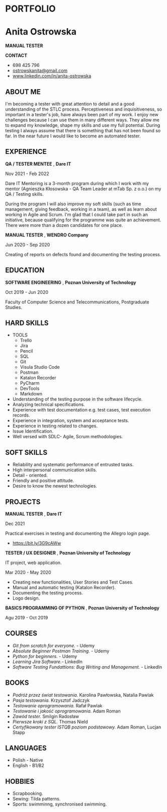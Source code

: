 # PORTFOLIO 
# Anita Ostrowska
**MANUAL TESTER**

**CONTACT**
- 698 425 796
- ostrowskanita@gmail.com
- www.linkedin.com/in/anita-ostrowska

## ABOUT ME
I'm becoming a tester with great attention to detail and a good understanding of the STLC process. Perceptiveness and inquisitiveness, so important in a tester's job, have always been part of my work.
I enjoy new challenges because I can use them in many different ways. They allow me to expand my knowledge, shape my skills and use my full potential. During testing I always assume that there is something that has not been found so far.
In the near future I would like to become an automated tester.

## EXPERIENCE

**QA / TESTER MENTEE**
, **Dare IT**

Nov 2021 - Feb 2022

Dare IT Mentoring is a 3-month program during which I work with my mentor (Agnieszka Kłosowska - QA Team Leader at mTab Sp. z o.o.) on my QA / Testing skills.

During the program I will also improve my soft skills (such as time management, giving feedback, working in a team), as well as learn about working in Agile and Scrum.
I'm glad that I could take part in such an initiative, because qualifying for the programme was quite an achievement. There were more than a dozen candidates for one place.

**MANUAL TESTER**
, **WENDRO Company**

Jun 2020 - Sep 2020

Creating of reports on defects found and documenting the testing process.

## EDUCATION 

**SOFTWARE ENGINEERING**
, **Poznan University of Technology**

Oct 2019 - Jun 2020

Faculty of Computer Science and Telecommunications, Postgraduate Studies.

## HARD SKILLS

* TOOLS
  * Trello
  * Jira
  * Pencil
  * SQL
  * Git
  * Visula Studio Code
  * Postman
  * Katalon Recorder
  * PyCharm
  * DevTools
  * Markdown
* Understanding of the testing purpose in the software lifecycle.
* Analyzing technical specifications.
* Experience with test documentation e.g. test cases, test execution records. 
* Experience in integration, system and acceptance tests.
* Experience in testing related to changes.
* Issue Identification.
* Well versed with SDLC- Agile, Scrum methodologies.

## SOFT SKILLS

* Reliability and systematic performance of entrusted tasks.
* High interpersonal communication skills.
* Detail - oriented. 
* Friendly and positive attitude.
* Desire to know the newest technologies.

## PROJECTS

**MANUAL TESTER**
, **Dare IT**

Dec 2021

Practical exercises in testing and documenting the Allegro login page. 

* https://bit.ly/3G9cAWw

**TESTER / UX DESIGNER**
, **Poznan University of Technology**

IT project, web application.

Mar 2020 - May 2020
* Creating new functionalities, User Stories and Test Cases.
* Manual and automatic testing (Katalon Recorder).
* Documenting the testing process.
* Logo design. 

**BASICS PROGRAMMING OF PYTHON**
, **Poznan University of Technology**

Agu 2019 - Oct 2019

## COURSES
* *Git from scratch for everyone.* - Udemy
* *Absolute Beginner Postman Training.* - Udemy
* *Python for beginners.* - Udemy
* *Learning Jira Software.*- LinkedIn
* *Software Testing Fundattions: Bug Writing and Management.* - LinkedIn
 
## BOOKS
* *Podróż przez świat testowania.* Karolina Pawłowska, Natalia Pawlak
* *Pasja testowania.* Krzysztof Jadczyk
* *Testowanie oprogramowania.* Rafał Pawlak
* *Testowanie i jakość oprogramowania.* Adam Roman
* *Zawód tester.* Smilgin Radosław
* *Pierwsze kroki z SQL.* Thomas Nield
* *Certyfikowany tester ISTQB poziom podstawowy.* Adam Roman, Lucjan Stapp

## LANGUAGES
* Polish - Native
* English - B1/B2

## HOBBIES
* Scrapbooking. 
* Sewing: Tilda patterns.
* Sports: swimminng, synchronised swimming.
